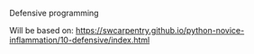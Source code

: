 Defensive programming

Will be based on: 
https://swcarpentry.github.io/python-novice-inflammation/10-defensive/index.html

